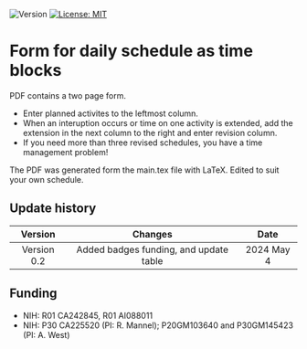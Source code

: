 ![Version](https://img.shields.io/static/v1?label=time-blocks&message=0.2&color=brightcolor)
[![License: MIT](https://img.shields.io/badge/License-MIT-blue.svg)](https://opensource.org/licenses/MIT)

# Form for daily schedule as time blocks

PDF contains a two page form. 
- Enter planned activites to the leftmost column.
- When an interuption occurs or time on one activity is extended, add the extension in the next column to the right and enter revision column.
- If you need more than three revised schedules, you have a time management problem!

The PDF was generated form the main.tex file with LaTeX.
Edited to suit your own schedule.


## Update history
|Version      | Changes                                                                                                                                    | Date                 |
|:-----------:|:------------------------------------------------------------------------------------------------------------------------------------------:|:--------------------:|
| Version 0.2 |  Added badges funding, and update table                                                                                                             | 2024 May 4        |


## Funding
- NIH: R01 CA242845, R01 AI088011
- NIH: P30 CA225520 (PI: R. Mannel); P20GM103640 and P30GM145423 (PI: A. West)
